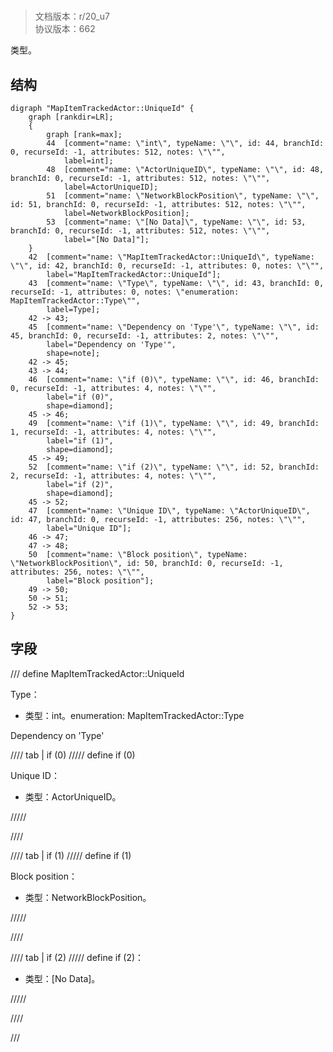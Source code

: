 # <!-- md:samp MapItemTrackedActor::UniqueId -->

> 文档版本：r/20_u7<br/>协议版本：662

<!-- md:samp MapItemTrackedActor::UniqueId -->类型。

## 结构

```viz
digraph "MapItemTrackedActor::UniqueId" {
	graph [rankdir=LR];
	{
		graph [rank=max];
		44	[comment="name: \"int\", typeName: \"\", id: 44, branchId: 0, recurseId: -1, attributes: 512, notes: \"\"",
			label=int];
		48	[comment="name: \"ActorUniqueID\", typeName: \"\", id: 48, branchId: 0, recurseId: -1, attributes: 512, notes: \"\"",
			label=ActorUniqueID];
		51	[comment="name: \"NetworkBlockPosition\", typeName: \"\", id: 51, branchId: 0, recurseId: -1, attributes: 512, notes: \"\"",
			label=NetworkBlockPosition];
		53	[comment="name: \"[No Data]\", typeName: \"\", id: 53, branchId: 0, recurseId: -1, attributes: 512, notes: \"\"",
			label="[No Data]"];
	}
	42	[comment="name: \"MapItemTrackedActor::UniqueId\", typeName: \"\", id: 42, branchId: 0, recurseId: -1, attributes: 0, notes: \"\"",
		label="MapItemTrackedActor::UniqueId"];
	43	[comment="name: \"Type\", typeName: \"\", id: 43, branchId: 0, recurseId: -1, attributes: 0, notes: \"enumeration: MapItemTrackedActor::Type\"",
		label=Type];
	42 -> 43;
	45	[comment="name: \"Dependency on 'Type'\", typeName: \"\", id: 45, branchId: 0, recurseId: -1, attributes: 2, notes: \"\"",
		label="Dependency on 'Type'",
		shape=note];
	42 -> 45;
	43 -> 44;
	46	[comment="name: \"if (0)\", typeName: \"\", id: 46, branchId: 0, recurseId: -1, attributes: 4, notes: \"\"",
		label="if (0)",
		shape=diamond];
	45 -> 46;
	49	[comment="name: \"if (1)\", typeName: \"\", id: 49, branchId: 1, recurseId: -1, attributes: 4, notes: \"\"",
		label="if (1)",
		shape=diamond];
	45 -> 49;
	52	[comment="name: \"if (2)\", typeName: \"\", id: 52, branchId: 2, recurseId: -1, attributes: 4, notes: \"\"",
		label="if (2)",
		shape=diamond];
	45 -> 52;
	47	[comment="name: \"Unique ID\", typeName: \"ActorUniqueID\", id: 47, branchId: 0, recurseId: -1, attributes: 256, notes: \"\"",
		label="Unique ID"];
	46 -> 47;
	47 -> 48;
	50	[comment="name: \"Block position\", typeName: \"NetworkBlockPosition\", id: 50, branchId: 0, recurseId: -1, attributes: 256, notes: \"\"",
		label="Block position"];
	49 -> 50;
	50 -> 51;
	52 -> 53;
}

```

## 字段

/// define
MapItemTrackedActor::UniqueId

Type：<!-- md:samp int -->

- 类型：int。enumeration: MapItemTrackedActor::Type

Dependency on 'Type'

//// tab | if (0)
///// define
if (0)

Unique ID：[<!-- md:samp ActorUniqueID -->](refs/protocols/types/ActorUniqueID.md)

- 类型：ActorUniqueID。


/////

////

//// tab | if (1)
///// define
if (1)

Block position：[<!-- md:samp NetworkBlockPosition -->](refs/protocols/types/NetworkBlockPosition.md)

- 类型：NetworkBlockPosition。


/////

////

//// tab | if (2)
///// define
if (2)：<!-- md:samp [No Data] -->

- 类型：[No Data]。


/////

////



///
